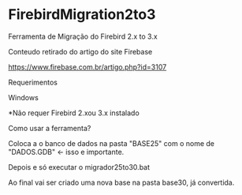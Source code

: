 # FirebirdMigration2to3
Ferramenta de Migração do Firebird 2.x to 3.x


Conteudo retirado do artigo do site Firebase

https://www.firebase.com.br/artigo.php?id=3107

Requerimentos

Windows

*Não requer Firebird 2.xou 3.x instalado

Como usar a ferramenta?

Coloca a o banco de dados na pasta "BASE25" com o nome de "DADOS.GDB" <- isso e importante.

Depois e só executar o migrador25to30.bat

Ao final vai ser criado uma nova base na pasta base30, já convertida.
